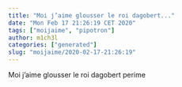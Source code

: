```yaml
---
title: "Moi j’aime glousser le roi dagobert..."
date: "Mon Feb 17 21:26:19 CET 2020"
tags: ["moijaime", "pipotron"]
author: m1ch3l
categories: ["generated"]
slug: "moijaime/2020-02-17-21:26:19"
---
```


Moi j’aime glousser le roi dagobert perime
